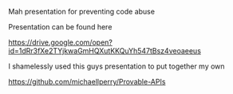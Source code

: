 Mah presentation for preventing code abuse

Presentation can be found here

https://drive.google.com/open?id=1dRr3fXe2TYjkwaGmHQXutKKQuYh547tBsz4veoaeeus

I shamelessly used this guys presentation to put together my own

https://github.com/michaellperry/Provable-APIs
